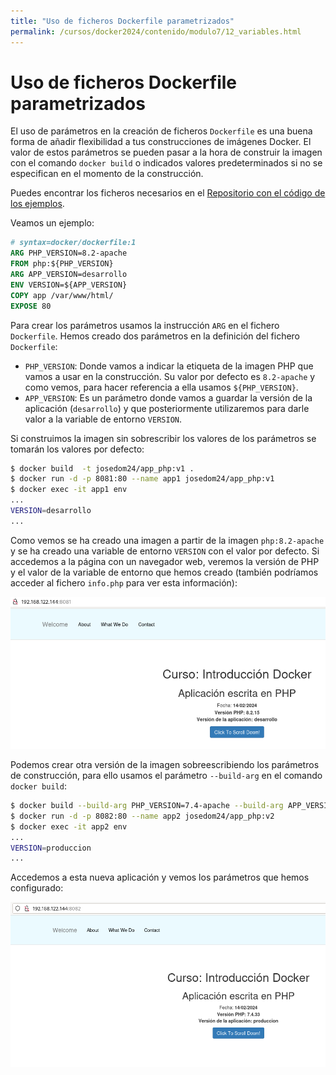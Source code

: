 ```yaml
---
title: "Uso de ficheros Dockerfile parametrizados"
permalink: /cursos/docker2024/contenido/modulo7/12_variables.html
---
```

# Uso de ficheros Dockerfile parametrizados

El uso de parámetros en la creación de ficheros `Dockerfile` es una buena forma de añadir flexibilidad a tus construcciones de imágenes Docker. El valor de estos parámetros se pueden pasar a la hora de construir la imagen con el comando `docker build` o indicados valores predeterminados si no se especifican en el momento de la construcción.

Puedes encontrar los ficheros necesarios en el [Repositorio con el código de los ejemplos](https://github.com/josedom24/ejemplos_curso_docker_ow).

Veamos un ejemplo:

```Dockerfile
# syntax=docker/dockerfile:1
ARG PHP_VERSION=8.2-apache
FROM php:${PHP_VERSION}
ARG APP_VERSION=desarrollo
ENV VERSION=${APP_VERSION}
COPY app /var/www/html/
EXPOSE 80
```

Para crear los parámetros usamos la instrucción `ARG` en el fichero `Dockerfile`. Hemos creado dos parámetros en la definición del fichero `Dockerfile`:

* `PHP_VERSION`: Donde vamos a indicar la etiqueta de la imagen PHP que vamos a usar en la construcción. Su valor por defecto es `8.2-apache` y como vemos, para hacer referencia a ella usamos `${PHP_VERSION}`.
* `APP_VERSION`: Es un parámetro donde vamos a guardar la versión de la aplicación (`desarrollo`) y que posteriormente utilizaremos para darle valor a la variable de entorno `VERSION`.

Si construimos la imagen sin sobrescribir los valores de los parámetros se tomarán los valores por defecto:

```bash
$ docker build  -t josedom24/app_php:v1 .
$ docker run -d -p 8081:80 --name app1 josedom24/app_php:v1
$ docker exec -it app1 env
...
VERSION=desarrollo
...
```

Como vemos se ha creado una imagen a partir de la imagen `php:8.2-apache` y se ha creado una variable de entorno `VERSION` con el valor por defecto. Si accedemos a la página con un navegador web, veremos la versión de PHP y el valor de la variable de entorno que hemos creado (también podríamos acceder al fichero `info.php` para ver esta información):

![php](img/variables1.png)

Podemos crear otra versión de la imagen sobreescribiendo los parámetros de construcción, para ello usamos el parámetro `--build-arg` en el comando `docker build`:

```bash
$ docker build --build-arg PHP_VERSION=7.4-apache --build-arg APP_VERSION=produccion -t josedom24/app_php:v2 .
$ docker run -d -p 8082:80 --name app2 josedom24/app_php:v2
$ docker exec -it app2 env
...
VERSION=produccion
...
```

Accedemos a esta nueva aplicación y vemos los parámetros que hemos configurado:

![php](img/variables2.png)

